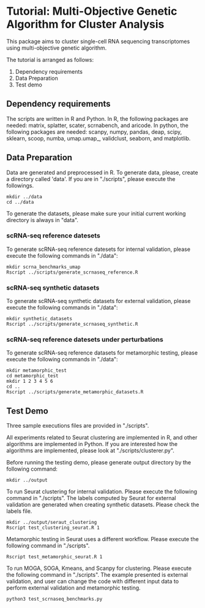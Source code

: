 # Tutorial: Multi-Objective Genetic Algorithm for Cluster Analysis 
This package aims to cluster single-cell RNA sequencing transcriptomes using multi-objective genetic algorithm.

The tutorial is arranged as follows:
1. Dependency requirements
2. Data Preparation
3. Test demo

## Dependency requirements
The scripts are written in R and Python. In R, the following packages are needed: matrix, splatter, scater, scrnabench, and aricode. In python, the following packages are needed: scanpy, numpy, pandas, deap, scipy, sklearn, scoop, numba, umap.umap_, validclust, seaborn, and matplotlib. 

## Data Preparation
Data are generated and preprocessed in R. To generate data, please, create a directory called 'data'. If you are in "./scripts", please execute the followings.
```
mkdir ../data
cd ../data
```

To generate the datasets, please make sure your initial current working directory is always in "data".

### scRNA-seq reference datesets
To generate scRNA-seq reference datesets for internal validation, please execute the following commands in "./data":

```
mkdir scrna_benchmarks_umap
Rscript ../scripts/generate_scrnaseq_reference.R
```

### scRNA-seq synthetic datasets
To generate scRNA-seq synthetic datasets for external validation, please execute the following commands in "./data":

```
mkdir synthetic_datasets
Rscript ../scripts/generate_scrnaseq_synthetic.R
```

### scRNA-seq reference datesets under perturbations
To generate scRNA-seq reference datasets for metamorphic testing, please execute the following commands in "./data":
```
mkdir metamorphic_test
cd metamorphic_test
mkdir 1 2 3 4 5 6
cd ..
Rscript ../scripts/generate_metamorphic_datasets.R
```

## Test Demo
Three sample executions files are provided in "./scripts". 

All experiments related to Seurat clustering are implemented in R, and other algorithms are implemented in Python. If you are interested how the algorithms are implemented, please look at "./scripts/clusterer.py". 

Before running the testing demo, please generate output directory by the following command:
```
mkdir ../output
```

To run Seurat clustering for internal validation. Please execute the following command in "./scripts". The labels computed by Seurat for external validation are generated when creating synthetic datasets. Please check the labels file.
```
mkdir ../output/seraut_clustering
Rscript test_clustering_seurat.R 1
```

Metamorphic testing in Seurat uses a different workflow. Please execute the following command in "./scripts".
```
Rscript test_metamorphic_seurat.R 1
```

To run MOGA, SOGA, Kmeans, and Scanpy for clustering. Please execute the following command in "./scripts". The example presented is external validation, and user can change the code with different input data to perform external validation and metamorphic testing.
```
python3 test_scrnaseq_benchmarks.py
```